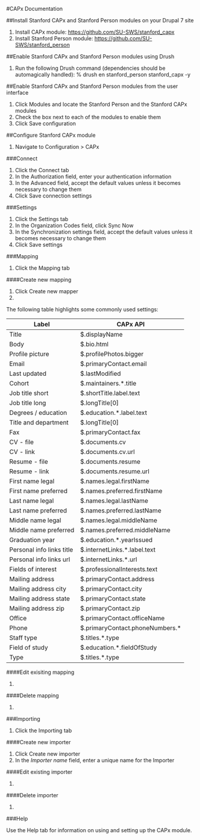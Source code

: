 #CAPx Documentation

##Install Stanford CAPx and Stanford Person modules on your Drupal 7 site

1. Install CAPx module: https://github.com/SU-SWS/stanford_capx
2. Install Stanford Person module: https://github.com/SU-SWS/stanford_person

##Enable Stanford CAPx and Stanford Person modules using Drush

1. Run the following Drush command (dependencies should be automagically handled): % drush en stanford_person stanford_capx -y

##Enable Stanford CAPx and Stanford Person modules from the user interface

1. Click Modules and locate the Stanford Person and the Stanford CAPx modules
2. Check the box next to each of the modules to enable them
3. Click Save configuration

##Configure Stanford CAPx module

1. Navigate to Configuration > CAPx

###Connect

1. Click the Connect tab
2. In the Authorization field, enter your authentication information
3. In the Advanced field, accept the default values unless it becomes necessary to change them
4. Click Save connection settings

###Settings

1. Click the Settings tab
2. In the Organization Codes field, click Sync Now
3. In the Synchronization settings field, accept the default values unless it becomes necessary to change them
4. Click Save settings

###Mapping

1. Click the Mapping tab

####Create new mapping

1. Click Create new mapper
2. 

The following table highlights some commonly used settings:

Label | CAPx API
--- | ---
Title |	$.displayName
Body | $.bio.html
Profile picture	| $.profilePhotos.bigger
Email | $.primaryContact.email
Last updated |$.lastModified
Cohort | $.maintainers.*.title
Job title short | $.shortTitle.label.text
Job title long | $.longTitle[0]
Degrees / education | $.education.*.label.text
Title and department | $.longTitle[0]
Fax | $.primaryContact.fax
CV - file | $.documents.cv
CV - link | $.documents.cv.url
Resume - file | $.documents.resume
Resume - link | $.documents.resume.url
First name legal | $.names.legal.firstName
First name preferred | $.names.preferred.firstName
Last name legal | $.names.legal.lastName
Last name preferred | $.names.preferred.lastName
Middle name legal | $.names.legal.middleName
Middle name preferred | $.names.preferred.middleName
Graduation year | $.education.*.yearIssued
Personal info links title | $.internetLinks.*.label.text
Personal info links url | $.internetLinks.*.url
Fields of interest | $.professionalInterests.text
Mailing address | $.primaryContact.address
Mailing address city | $.primaryContact.city
Mailing address state | $.primaryContact.state
Mailing address zip | $.primaryContact.zip
Office | $.primaryContact.officeName
Phone | $.primaryContact.phoneNumbers.*
Staff type | $.titles.*.type
Field of study | $.education.*.fieldOfStudy
Type | $.titles.*.type

####Edit exisiting mapping

1.

####Delete mapping

1. 

###Importing

1. Click the Importing tab

####Create new importer

1. Click Create new importer
2. In the *Importer name* field, enter a unique name for the Importer

####Edit existing importer

1.

####Delete importer

1.

###Help

Use the Help tab for information on using and setting up the CAPx module.
